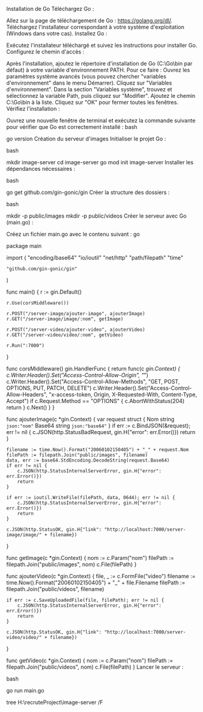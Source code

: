 Installation de Go
Téléchargez Go :

Allez sur la page de téléchargement de Go : https://golang.org/dl/.
Téléchargez l'installateur correspondant à votre système d'exploitation (Windows dans votre cas).
Installez Go :

Exécutez l'installateur téléchargé et suivez les instructions pour installer Go.
Configurez le chemin d'accès :

Après l'installation, ajoutez le répertoire d'installation de Go (C:\Go\bin par défaut) à votre variable d'environnement PATH.
Pour ce faire :
Ouvrez les paramètres système avancés (vous pouvez chercher "variables d'environnement" dans le menu Démarrer).
Cliquez sur "Variables d'environnement".
Dans la section "Variables système", trouvez et sélectionnez la variable Path, puis cliquez sur "Modifier".
Ajoutez le chemin C:\Go\bin à la liste.
Cliquez sur "OK" pour fermer toutes les fenêtres.
Vérifiez l'installation :

Ouvrez une nouvelle fenêtre de terminal et exécutez la commande suivante pour vérifier que Go est correctement installé :
bash

go version
Création du serveur d'images
Initialiser le projet Go :

bash

mkdir image-server
cd image-server
go mod init image-server
Installer les dépendances nécessaires :

bash

go get github.com/gin-gonic/gin
Créer la structure des dossiers :

bash

mkdir -p public/images
mkdir -p public/videos
Créer le serveur avec Go (main.go) :

Créez un fichier main.go avec le contenu suivant :
go

package main

import (
    "encoding/base64"
    "io/ioutil"
    "net/http"
    "path/filepath"
    "time"

    "github.com/gin-gonic/gin"
)

func main() {
    r := gin.Default()

    r.Use(corsMiddleware())

    r.POST("/server-image/ajouter-image", ajouterImage)
    r.GET("/server-image/image/:nom", getImage)

    r.POST("/server-video/ajouter-video", ajouterVideo)
    r.GET("/server-video/video/:nom", getVideo)

    r.Run(":7000")
}

func corsMiddleware() gin.HandlerFunc {
    return func(c *gin.Context) {
        c.Writer.Header().Set("Access-Control-Allow-Origin", "*")
        c.Writer.Header().Set("Access-Control-Allow-Methods", "GET, POST, OPTIONS, PUT, PATCH, DELETE")
        c.Writer.Header().Set("Access-Control-Allow-Headers", "x-access-token, Origin, X-Requested-With, Content-Type, Accept")
        if c.Request.Method == "OPTIONS" {
            c.AbortWithStatus(204)
            return
        }
        c.Next()
    }
}

func ajouterImage(c *gin.Context) {
    var request struct {
        Nom   string `json:"nom"`
        Base64 string `json:"base64"`
    }
    if err := c.BindJSON(&request); err != nil {
        c.JSON(http.StatusBadRequest, gin.H{"error": err.Error()})
        return
    }

    filename := time.Now().Format("20060102150405") + "_" + request.Nom
    filePath := filepath.Join("public/images", filename)
    data, err := base64.StdEncoding.DecodeString(request.Base64)
    if err != nil {
        c.JSON(http.StatusInternalServerError, gin.H{"error": err.Error()})
        return
    }

    if err := ioutil.WriteFile(filePath, data, 0644); err != nil {
        c.JSON(http.StatusInternalServerError, gin.H{"error": err.Error()})
        return
    }

    c.JSON(http.StatusOK, gin.H{"link": "http://localhost:7000/server-image/image/" + filename})
}

func getImage(c *gin.Context) {
    nom := c.Param("nom")
    filePath := filepath.Join("public/images", nom)
    c.File(filePath)
}

func ajouterVideo(c *gin.Context) {
    file, _ := c.FormFile("video")
    filename := time.Now().Format("20060102150405") + "_" + file.Filename
    filePath := filepath.Join("public/videos", filename)

    if err := c.SaveUploadedFile(file, filePath); err != nil {
        c.JSON(http.StatusInternalServerError, gin.H{"error": err.Error()})
        return
    }

    c.JSON(http.StatusOK, gin.H{"link": "http://localhost:7000/server-video/video/" + filename})
}

func getVideo(c *gin.Context) {
    nom := c.Param("nom")
    filePath := filepath.Join("public/videos", nom)
    c.File(filePath)
}
Lancer le serveur :

bash

go run main.go


tree H:\recruteProject\image-server /F
